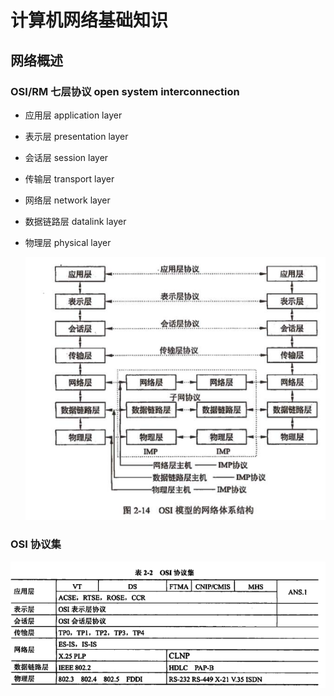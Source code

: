 # 计算机网络基础知识
## 网络概述
### OSI/RM 七层协议 open system interconnection
* 应用层 application layer
* 表示层 presentation layer
* 会话层 session layer
* 传输层 transport layer
* 网络层 network layer
* 数据链路层 datalink layer
* 物理层 physical layer

  ![Image text](https://raw.githubusercontent.com/DEAN-Lee/img-rep/master/system_architecture/Snipaste_2020-12-03_19-53-16.png)


### OSI 协议集

  ![Image text](https://raw.githubusercontent.com/DEAN-Lee/img-rep/master/system_architecture/Snipaste_2020-12-03_19-56-15.png)

